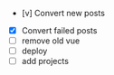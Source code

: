 - [v] Convert new posts
- [x] Convert failed posts
- [ ] remove old vue
- [ ] deploy
- [ ] add projects
